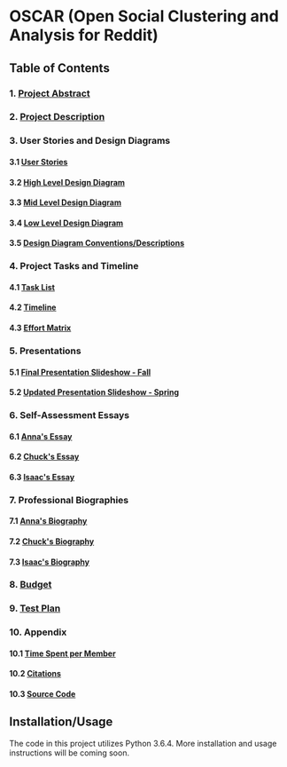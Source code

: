 # OSCAR (Open Social Clustering and Analysis for Reddit)
## Table of Contents
### 1. [Project Abstract](Project_Abstract.md)
### 2. [Project Description](Project-Description.md)
### 3. User Stories and Design Diagrams
#### 3.1 [User Stories](User_Stories.md)
#### 3.2 [High Level Design Diagram](design_diagrams/High_Level_updated.pdf)
#### 3.3 [Mid Level Design Diagram](design_diagrams/Mid_Level_updated.pdf)
#### 3.4 [Low Level Design Diagram](design_diagrams/Low_Level_updated.pdf)
#### 3.5 [Design Diagram Conventions/Descriptions](design_diagrams/Diagram_Description.md)
### 4. Project Tasks and Timeline
#### 4.1 [Task List](Tasklist.md)
#### 4.2 [Timeline](Timeline.md)
#### 4.3 [Effort Matrix](Effort_Matrix.md)
### 5. Presentations
#### 5.1 [Final Presentation Slideshow - Fall](Final_Presentation.pdf)
#### 5.2 [Updated Presentation Slideshow - Spring](Updated_Presentation.pdf)
### 6. Self-Assessment Essays
#### 6.1 [Anna's Essay](homework_essays/ind_capstone_assessment_assignment_3/debrunner_anna_individual_capstone_assessment.md)
#### 6.2 [Chuck's Essay](homework_essays/ind_capstone_assessment_assignment_3/greenman_charles_individual_capstone_assesment.md)
#### 6.3 [Isaac's Essay](homework_essays/ind_capstone_assessment_assignment_3/mathers_isaac_individual_capstone_assessment.md)
### 7. Professional Biographies
#### 7.1 [Anna's Biography](homework_essays/personal_bios_assignment_1/debrunner_anna_professional_bio.md)
#### 7.2 [Chuck's Biography](homework_essays/personal_bios_assignment_1/greenman_charles_professional_bio.md)
#### 7.3 [Isaac's Biography](homework_essays/personal_bios_assignment_1/mathers_isaac_professional_bio.md)
### 8. [Budget](Budget.md)
### 9. [Test Plan](Test_Plan.pdf)
### 10. Appendix
#### 10.1 [Time Spent per Member](Effort_Time.md)
#### 10.2 [Citations](Citations.md)
#### 10.3 [Source Code](src)
## Installation/Usage
The code in this project utilizes Python 3.6.4. More installation and usage instructions will be coming soon.